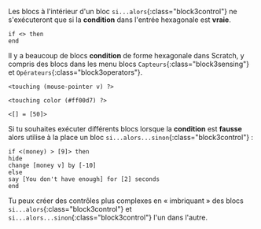 Les blocs à l'intérieur d'un bloc `si...alors`{:class="block3control"} ne s'exécuteront que si la **condition** dans l'entrée hexagonale est **vraie**.

```blocks3
if <> then
end
```

Il y a beaucoup de blocs **condition** de forme hexagonale dans Scratch, y compris des blocs dans les menu blocs `Capteurs`{:class="block3sensing"} et `Opérateurs`{:class="block3operators"}.

```blocks3
<touching (mouse-pointer v) ?>

<touching color (#ff00d7) ?>

<[] = [50]>
```

Si tu souhaites exécuter différents blocs lorsque la **condition** est **fausse** alors utilise à la place un bloc `si...alors...sinon`{:class="block3control"} :

```blocks3
if <(money) > [9]> then
hide
change [money v] by [-10]
else
say [You don't have enough] for [2] seconds
end
```

Tu peux créer des contrôles plus complexes en « imbriquant » des blocs `si...alors`{:class="block3control"} et `si...alors...sinon`{:class="block3control"} l'un dans l'autre.
